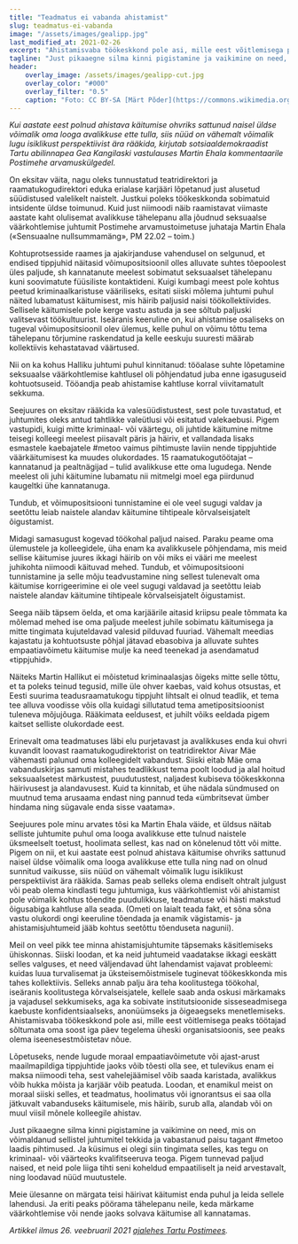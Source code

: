```yaml
---
title: "Teadmatus ei vabanda ahistamist"
slug: teadmatus-ei-vabanda
image: "/assets/images/gealipp.jpg"
last_modified_at: 2021-02-26
excerpt: "Ahistamisvaba töökeskkond pole asi, mille eest võitlemisega peaks töötajad sõltumata oma soost iga päev tegelema üheski organisatsioonis, see peaks olema iseenesestmõistetav nõue."
tagline: "Just pikaaegne silma kinni pigistamine ja vaikimine on need, mis on võimaldanud sellistel juhtumitel tekkida ja vabastanud paisu tagant #metoo laadis pihtimused."
header:
    overlay_image: /assets/images/gealipp-cut.jpg
    overlay_color: "#000"
    overlay_filter: "0.5"
    caption: "Foto: CC BY-SA [Märt Põder](https://commons.wikimedia.org/wiki/File:Atmosphere_at_Heameeleavaldus_October_4th_2020_in_Tartu,_Estonia_24.jpg%20)"
---
```


_Kui aastate eest polnud ahistava käitumise ohvriks sattunud naisel üldse võimalik oma looga avalikkuse ette tulla, siis nüüd on vähemalt võimalik lugu isiklikust perspektiivist ära rääkida, kirjutab sotsiaaldemokraadist Tartu abilinnapea Gea Kangilaski vastulauses Martin Ehala kommentaarile Postimehe arvamuskülgedel._

On eksitav väita, nagu oleks tunnustatud teatridirektori ja raamatukogudirektori eduka erialase karjääri lõpetanud just alusetud süüdistused valelikelt naistelt. Justkui poleks töökeskkonda sobimatuid intsidente üldse toimunud. Kuid just niimoodi näib raamistavat viimaste aastate kaht olulisemat avalikkuse tähelepanu alla jõudnud seksuaalse väärkohtlemise juhtumit Postimehe arvamustoimetuse juhataja Martin Ehala («Sensuaalne nullsummamäng», PM 22.02 – toim.)

Kohtuprotsesside raames ja ajakirjanduse vahendusel on selgunud, et endised tippjuhid näitasid võimupositsioonil olles alluvate suhtes tõepoolest üles paljude, sh kannatanute meelest sobimatut seksuaalset tähelepanu kuni soovimatute füüsiliste kontaktideni. Kuigi kumbagi meest pole kohtus peetud kriminaalkaristuse vääriliseks, esitati siiski mõlema juhtumi puhul näited lubamatust käitumisest, mis häirib paljusid naisi töökollektiivides. Sellisele käitumisele pole kerge vastu astuda ja see sõltub paljuski valitsevast töökultuurist. Iseäranis keeruline on, kui ahistamise osaliseks on tugeval võimupositsioonil olev ülemus, kelle puhul on võimu tõttu tema tähelepanu tõrjumine raskendatud ja kelle eeskuju suuresti määrab kollektiivis kehastatavad väärtused.

Nii on ka kohus Halliku juhtumi puhul kinnitanud: tööalase suhte lõpetamine seksuaalse väärkohtlemise kahtlusel oli põhjendatud juba enne igasuguseid kohtuotsuseid. Tööandja peab ahistamise kahtluse korral viivitamatult sekkuma.

Seejuures on eksitav rääkida ka valesüüdistustest, sest pole tuvastatud, et juhtumites oleks antud tahtlikke valeütlusi või esitatud valekaebusi. Pigem vastupidi, kuigi mitte kriminaal- või väärtegu, oli juhtide käitumine mitme teisegi kolleegi meelest piisavalt päris ja häiriv, et vallandada lisaks esmastele kaebajatele #metoo vaimus pihtimuste laviin nende tippjuhtide väärkäitumisest ka muudes olukordades. 15 raamatukogutöötajat – kannatanud ja pealtnägijad – tulid avalikkuse ette oma lugudega. Nende meelest oli juhi käitumine lubamatu nii mitmelgi moel ega piirdunud kaugeltki ühe kannatanuga.

Tundub, et võimupositsiooni tunnistamine ei ole veel sugugi valdav ja seetõttu leiab naistele alandav käitumine tihtipeale kõrvalseisjatelt õigustamist.

Midagi samasugust kogevad töökohal paljud naised. Paraku peame oma ülemustele ja kolleegidele, üha enam ka avalikkusele põhjendama, mis meid sellise käitumise juures ikkagi häirib on või miks ei vääri me meelest juhikohta niimoodi käituvad mehed. Tundub, et võimupositsiooni tunnistamine ja selle mõju teadvustamine ning sellest tulenevalt oma käitumise korrigeerimine ei ole veel sugugi valdavad ja seetõttu leiab naistele alandav käitumine tihtipeale kõrvalseisjatelt õigustamist.

Seega näib täpsem öelda, et oma karjäärile aitasid kriipsu peale tõmmata ka mõlemad mehed ise oma paljude meelest juhile sobimatu käitumisega ja mitte tingimata kujuteldavad valesid pilduvad fuuriad. Vähemalt meedias kajastatu ja kohtuotsuste põhjal jätavad ebasobiva ja alluvate suhtes empaatiavõimetu käitumise mulje ka need teenekad ja asendamatud «tippjuhid».

Näiteks Martin Hallikut ei mõistetud kriminaalasjas õigeks mitte selle tõttu, et ta poleks teinud tegusid, mille üle ohver kaebas, vaid kohus otsustas, et Eesti suurima teadusraamatukogu tippjuht lihtsalt ei olnud teadlik, et tema tee alluva voodisse võis olla kuidagi sillutatud tema ametipositsioonist tuleneva mõjujõuga. Rääkimata eeldusest, et juhilt võiks eeldada pigem kaitset selliste olukordade eest.

Erinevalt oma teadmatuses läbi elu purjetavast ja avalikkuses enda kui ohvri kuvandit loovast raamatukogudirektorist on teatridirektor Aivar Mäe vähemasti palunud oma kolleegidelt vabandust. Siiski eitab Mäe oma vabanduskirjas samuti mistahes teadlikkust tema poolt loodud ja alal hoitud seksuaalsetest märkustest, puudutustest, naljadest kubiseva töökeskkonna häirivusest ja alandavusest. Kuid ta kinnitab, et ühe nädala sündmused on muutnud tema arusaama endast ning pannud teda «ümbritsevat ümber hindama ning sügavale enda sisse vaatama».

Seejuures pole minu arvates tõsi ka Martin Ehala väide, et üldsus näitab selliste juhtumite puhul oma looga avalikkuse ette tulnud naistele üksmeelselt toetust, hoolimata sellest, kas nad on kõnelenud tõtt või mitte. Pigem on nii, et kui aastate eest polnud ahistava käitumise ohvriks sattunud naisel üldse võimalik oma looga avalikkuse ette tulla ning nad on olnud sunnitud vaikusse, siis nüüd on vähemalt võimalik lugu isiklikust perspektiivist ära rääkida. Samas peab selleks olema endiselt ohtralt julgust või peab olema kindlasti tegu juhtumiga, kus väärkohtlemist või ahistamist pole võimalik kohtus tõendite puudulikkuse, teadmatuse või hästi makstud õigusabiga kahtluse alla seada. (Ometi on laialt teada fakt, et sõna sõna vastu olukordi ongi keeruline tõendada ja enamik vägistamis- ja ahistamisjuhtumeid jääb kohtus seetõttu tõenduseta nagunii).

Meil on veel pikk tee minna ahistamisjuhtumite täpsemaks käsitlemiseks ühiskonnas. Siiski loodan, et ka neid juhtumeid vaadatakse ikkagi eeskätt selles valguses, et need väljendavad üht lahendamist vajavat probleemi: kuidas luua turvalisemat ja üksteisemõistmisele tuginevat töökeskkonda mis tahes kollektiivis. Selleks annab palju ära teha koolitustega töökohal, iseäranis koolitustega kõrvalseisjatele, kellele saab anda oskusi märkamaks ja vajadusel sekkumiseks, aga ka sobivate institutsioonide sisseseadmisega kaebuste konfidentsiaalseks, anonüümseks ja õigeaegseks menetlemiseks. Ahistamisvaba töökeskkond pole asi, mille eest võitlemisega peaks töötajad sõltumata oma soost iga päev tegelema üheski organisatsioonis, see peaks olema iseenesestmõistetav nõue.

Lõpetuseks, nende lugude moraal empaatiavõimetute või ajast-arust maailmapildiga tippjuhtide jaoks võib tõesti olla see, et tulevikus enam ei maksa niimoodi teha, sest vahelejäämisel võib saada karistada, avalikkus võib hukka mõista ja karjäär võib peatuda. Loodan, et enamikul meist on moraal siiski selles, et teadmatus, hoolimatus või ignorantsus ei saa olla jätkuvalt vabanduseks käitumisele, mis häirib, surub alla, alandab või on muul viisil mõnele kolleegile ahistav.

Just pikaaegne silma kinni pigistamine ja vaikimine on need, mis on võimaldanud sellistel juhtumitel tekkida ja vabastanud paisu tagant #metoo laadis pihtimused. Ja küsimus ei olegi siin tingimata selles, kas tegu on kriminaal- või väärteoks kvalifitseeruva teoga. Pigem tunnevad paljud naised, et neid pole liiga tihti seni koheldud empaatiliselt ja neid arvestavalt, ning loodavad nüüd muutustele.

Meie ülesanne on märgata teisi häirivat käitumist enda puhul ja leida sellele lahendusi. Ja eriti peaks pöörama tähelepanu neile, keda märkame väärkohtlemise või nende jaoks solvava käitumise all kannatamas.

_Artikkel ilmus 26. veebruaril 2021 [ajalehes Tartu Postimees](https://leht.postimees.ee/7188720/gea-kangilaski-teadmatus-ei-vabanda-ahistamist)._